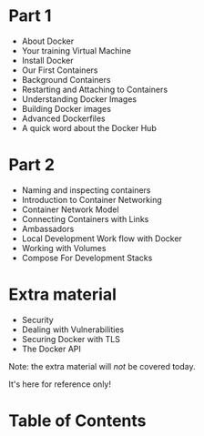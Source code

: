 <!SLIDE>
# Part 1

- About Docker
- Your training Virtual Machine
- Install Docker
- Our First Containers
- Background Containers
- Restarting and Attaching to Containers
- Understanding Docker Images
- Building Docker images
- Advanced Dockerfiles
- A quick word about the Docker Hub

<!SLIDE>
# Part 2

- Naming and inspecting containers
- Introduction to Container Networking
- Container Network Model
- Connecting Containers with Links
- Ambassadors
- Local Development Work flow with Docker
- Working with Volumes
- Compose For Development Stacks

<!SLIDE>
# Extra material

- Security
- Dealing with Vulnerabilities
- Securing Docker with TLS
- The Docker API

Note: the extra material will *not* be covered today.

It's here for reference only!

<!SLIDE toc>
# Table of Contents

~~~TOC~~~
